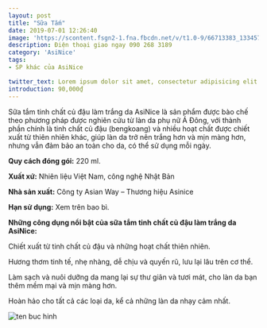 ```yaml
---
layout: post
title: "Sữa Tắm"
date: 2019-07-01 12:26:40
image: 'https://scontent.fsgn2-1.fna.fbcdn.net/v/t1.0-9/66713383_1334576210029814_3743594147752181760_n.jpg?_nc_cat=111&_nc_oc=AQmar59LoRDg3eRaVHIAMAoJtTzZzttWyWzyRgOUdvf94-plAXOC_1TL019yQEPgygM&_nc_ht=scontent.fsgn2-1.fna&oh=19a138f25089d22283f5713020092997&oe=5DAB1FF5'
description: Điện thoại giao ngay 090 268 3189
category: 'AsiNice'
tags:
- SP khác của AsiNice

twitter_text: Lorem ipsum dolor sit amet, consectetur adipisicing elit.
introduction: 90,000₫
---
```


Sữa tắm tinh chất củ đậu làm trắng da AsiNice là sản phẩm được bào chế theo phương pháp được nghiên cứu từ làn da phụ nữ Á Đông, với thành phần chính là tinh chất củ đậu (bengkoang) và nhiều hoạt chất được chiết xuất từ thiên nhiên khác, giúp làn da trở nên trắng hơn và mịn màng hơn, nhưng vẫn đảm bảo an toàn cho da, có thể sử dụng mỗi ngày.

**Quy cách đóng gói:** 220 ml.

**Xuất xứ:** Nhiên liệu Việt Nam, công nghệ Nhật Bản

**Nhà sản xuất:** Công ty Asian Way – Thương hiệu Asinice 

**Hạn sử dụng:** Xem trên bao bì.

**Những công dụng nổi bật của sữa tắm tinh chất củ đậu làm trắng da AsiNice:**

Chiết xuất từ tinh chất củ đậu và những hoạt chất thiên nhiên.

Hương thơm tinh tế, nhẹ nhàng, dễ chịu và quyến rũ, lưu lại lâu trên cơ thể.

Làm sạch và nuôi dưỡng da mang lại sự thư giãn và tươi mát, cho làn da bạn thêm mềm mại và mịn màng hơn.

Hoàn hảo cho tất cả các loại da, kể cả những làn da nhạy cảm nhất.

![ten buc hinh](https://lh3.googleusercontent.com/-0dBqRv6oapI/U-BLcB6FkYI/AAAAAAAAAOs/jalnNUQSkmw/w413-h572-no/IMG_20140319_0002.jpg "ten buc hinh")
